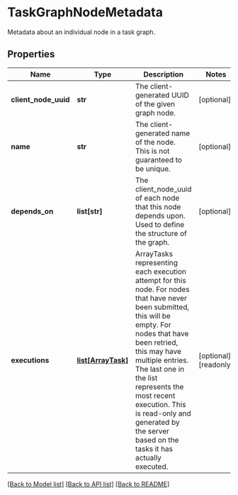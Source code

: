 # TaskGraphNodeMetadata

Metadata about an individual node in a task graph.
## Properties
Name | Type | Description | Notes
------------ | ------------- | ------------- | -------------
**client_node_uuid** | **str** | The client-generated UUID of the given graph node. | [optional] 
**name** | **str** | The client-generated name of the node. This is not guaranteed to be unique.  | [optional] 
**depends_on** | **list[str]** | The client_node_uuid of each node that this node depends upon. Used to define the structure of the graph.  | [optional] 
**executions** | [**list[ArrayTask]**](ArrayTask.md) | ArrayTasks representing each execution attempt for this node. For nodes that have never been submitted, this will be empty. For nodes that have been retried, this may have multiple entries. The last one in the list represents the most recent execution. This is read-only and generated by the server based on the tasks it has actually executed.  | [optional] [readonly] 

[[Back to Model list]](../README.md#documentation-for-models) [[Back to API list]](../README.md#documentation-for-api-endpoints) [[Back to README]](../README.md)


